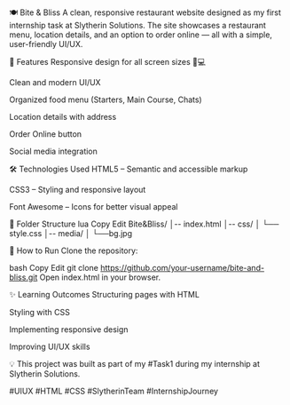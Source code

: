 🍽️ Bite & Bliss
A clean, responsive restaurant website designed as my first internship task at Slytherin Solutions.
The site showcases a restaurant menu, location details, and an option to order online — all with a simple, user-friendly UI/UX.

🚀 Features
Responsive design for all screen sizes 📱💻

Clean and modern UI/UX

Organized food menu (Starters, Main Course, Chats)

Location details with address

Order Online button

Social media integration

🛠️ Technologies Used
HTML5 – Semantic and accessible markup

CSS3 – Styling and responsive layout

Font Awesome – Icons for better visual appeal

📂 Folder Structure
lua
Copy
Edit
Bite&Bliss/
│-- index.html
│-- css/
│   └── style.css
│-- media/
│   └──bg.jpg

📌 How to Run
Clone the repository:

bash
Copy
Edit
git clone https://github.com/your-username/bite-and-bliss.git
Open index.html in your browser.

✨ Learning Outcomes
Structuring pages with HTML

Styling with CSS

Implementing responsive design

Improving UI/UX skills

💡 This project was built as part of my #Task1 during my internship at Slytherin Solutions.

#UIUX #HTML #CSS #SlytherinTeam #InternshipJourney
